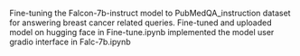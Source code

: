 Fine-tuning the Falcon-7b-instruct model to PubMedQA_instruction dataset for answering breast cancer related queries. 
Fine-tuned and uploaded model on hugging face in Fine-tune.ipynb
implemented the model user gradio interface in Falc-7b.ipynb
